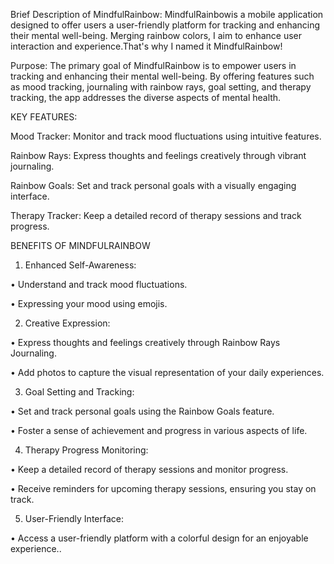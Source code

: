 Brief Description of MindfulRainbow:
MindfulRainbowis a mobile application designed to offer users a user-friendly platform for tracking and enhancing their mental well-being. Merging rainbow colors, I aim to enhance user interaction and experience.That's why I named it MindfulRainbow!


Purpose:
The primary goal of MindfulRainbow is to empower users in tracking and enhancing their mental well-being. By offering features such as mood tracking, journaling with rainbow rays, goal setting, and therapy tracking, the app addresses the diverse aspects of mental health.


KEY FEATURES:

Mood Tracker: Monitor and track mood fluctuations using intuitive features.

Rainbow Rays: Express thoughts and feelings creatively through vibrant journaling.

Rainbow Goals: Set and track personal goals with a visually engaging interface.

Therapy Tracker: Keep a detailed record of therapy sessions and track progress.


BENEFITS OF MINDFULRAINBOW
1. Enhanced Self-Awareness:

• Understand and track mood fluctuations.

• Expressing your mood using emojis.

2. Creative Expression:

• Express thoughts and feelings creatively through Rainbow Rays Journaling.

• Add photos to capture the visual representation of your daily experiences.

3. Goal Setting and Tracking:

• Set and track personal goals using the Rainbow Goals feature.

• Foster a sense of achievement and progress in various aspects of life.

4. Therapy Progress Monitoring:

• Keep a detailed record of therapy sessions and monitor progress.

• Receive reminders for upcoming therapy sessions, ensuring you stay on track.

5. User-Friendly Interface:

• Access a user-friendly platform with a colorful design for an enjoyable experience..
